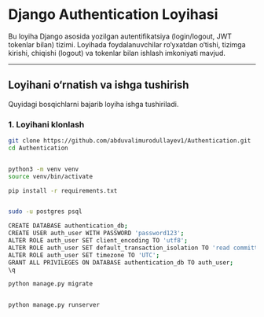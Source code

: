 # Django Authentication Loyihasi

Bu loyiha Django asosida yozilgan autentifikatsiya (login/logout, JWT tokenlar bilan) tizimi. Loyihada foydalanuvchilar ro‘yxatdan o‘tishi, tizimga kirishi, chiqishi (logout) va tokenlar bilan ishlash imkoniyati mavjud.

---

## Loyihani o‘rnatish va ishga tushirish

Quyidagi bosqichlarni bajarib loyiha ishga tushiriladi.

### 1. Loyihani klonlash

```bash
git clone https://github.com/abduvalimurodullayev1/Authentication.git
cd Authentication


python3 -m venv venv
source venv/bin/activate

pip install -r requirements.txt


sudo -u postgres psql

CREATE DATABASE authentication_db;
CREATE USER auth_user WITH PASSWORD 'password123';
ALTER ROLE auth_user SET client_encoding TO 'utf8';
ALTER ROLE auth_user SET default_transaction_isolation TO 'read committed';
ALTER ROLE auth_user SET timezone TO 'UTC';
GRANT ALL PRIVILEGES ON DATABASE authentication_db TO auth_user;
\q

python manage.py migrate


python manage.py runserver
